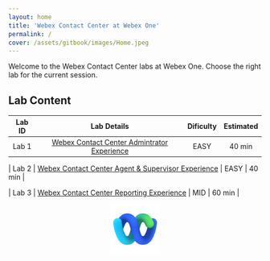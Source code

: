 ```yaml
---
layout: home
title: 'Webex Contact Center at Webex One'
permalink: /
cover: /assets/gitbook/images/Home.jpeg
---
```


Welcome to the Webex Contact Center labs at Webex One.
Choose the right lab for the current session.

## Lab Content

| Lab ID |                              Lab Details                               | Dificulty | Estimated |
| :----: | :--------------------------------------------------------------------: | :-------: | :-------: |
| Lab 1  | [Webex Contact Center Admintrator Experience](/pages/AdminExperience/) |   EASY    |  40 min   |

| Lab 2 | [Webex Contact Center Agent & Supervisor Experience](/pages/AgentSupervisorExperience/) | EASY | 40 min |

| Lab 3 | [Webex Contact Center Reporting Experience](/pages/ReportingExperience/) | MID | 60 min |

<center><img src="/assets/gitbook/images/webex.png" width="100"></center>
